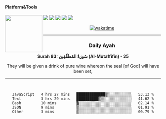 #### Platform&Tools

[![](https://img.shields.io/badge/-NPM-cb3837?style=flat-square&logo=npm&logoColor=white)](https://npmjs.com/)
[![](https://img.shields.io/badge/PHP-777BB4?style=flat-square&logo=php&logoColor=white)](https://nodejs.org/)
[![](https://img.shields.io/badge/Julia-9558B2?style=flat-square&logo=julia&logoColor=white)](https://nodejs.org/)
<img src="https://avatars.githubusercontent.com/u/31664438?v=4" width="120" align="left">
[![](https://img.shields.io/badge/-Node.js-43853d?style=flat-square&logo=node.js&logoColor=ffffff)](https://nodejs.org/)
[![](https://img.shields.io/badge/Visual_Studio_Code-0078D4?style=flat-square&logo=visual%20studio%20code&logoColor=white)](https://nodejs.org/)

<center>

[![wakatime](https://wakatime.com/badge/user/87646243-158a-4241-a3cb-668e1fa2dbb8.svg)](https://wakatime.com/@87646243-158a-4241-a3cb-668e1fa2dbb8)
               

_______ 
### Daily Ayah

<!--START_SECTION:quran-->

**Surah 83: سُورَةُ المُطَفِّفِينَ (Al-Mutaffifin) - 25**

They will be given a drink of pure wine whereon the seal [of God] will have been set,
 <!--END_SECTION:quran-->

  
                       
                                             
_______

&nbsp;&nbsp;     &nbsp;&nbsp;    &nbsp;&nbsp;   &nbsp;&nbsp;
 
<!--START_SECTION:waka-->

```text
JavaScript   4 hrs 27 mins   █████████████▒░░░░░░░░░░░   53.13 %
Text         3 hrs 29 mins   ██████████▒░░░░░░░░░░░░░░   41.62 %
Bash         10 mins         ▓░░░░░░░░░░░░░░░░░░░░░░░░   02.14 %
JSON         9 mins          ▒░░░░░░░░░░░░░░░░░░░░░░░░   01.91 %
Other        3 mins          ▒░░░░░░░░░░░░░░░░░░░░░░░░   00.79 %
```

<!--END_SECTION:waka-->
